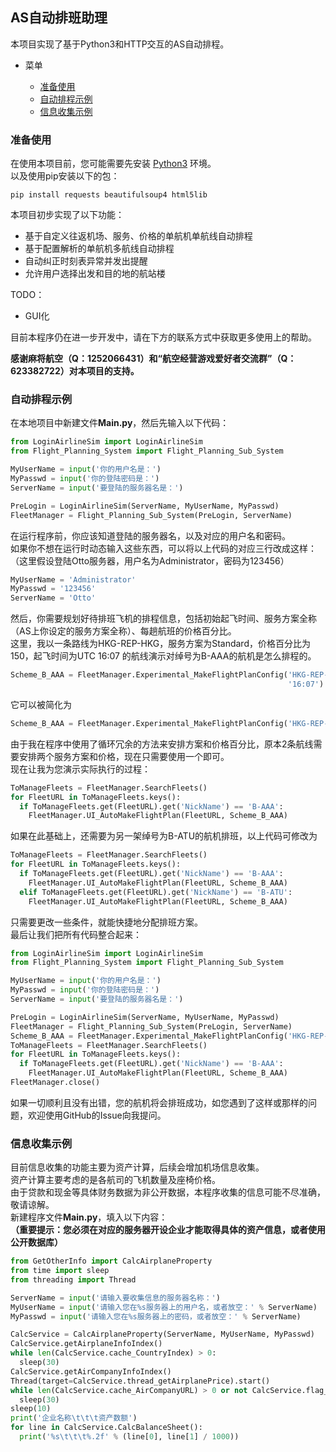 ## AS自动排班助理

本项目实现了基于Python3和HTTP交互的AS自动排程。

* 菜单

  - [准备使用](#prepare-use)
  - [自动排程示例](#example-auto-execute-flight-plan)
  - [信息收集示例](#example-getinfo)

<a id="prepare-use"></a>

### 准备使用

在使用本项目前，您可能需要先安装 [Python3](https://www.python.org/downloads/release/python-397/) 环境。  
以及使用pip安装以下的包：

```shell
pip install requests beautifulsoup4 html5lib
```

本项目初步实现了以下功能：

- 基于自定义往返机场、服务、价格的单航机单航线自动排程
- 基于配置解析的单航机多航线自动排程
- 自动纠正时刻表异常并发出提醒
- 允许用户选择出发和目的地的航站楼

TODO：

- GUI化

目前本程序仍在进一步开发中，请在下方的联系方式中获取更多使用上的帮助。

**感谢麻将航空（Q：1252066431）和“航空经营游戏爱好者交流群”（Q：623382722）对本项目的支持。**

<a id="example-auto-execute-flight-plan"></a>

### 自动排程示例

在本地项目中新建文件**Main.py**，然后先输入以下代码：

```python
from LoginAirlineSim import LoginAirlineSim
from Flight_Planning_System import Flight_Planning_Sub_System

MyUserName = input('你的用户名是：')
MyPasswd = input('你的登陆密码是：')
ServerName = input('要登陆的服务器名是：')

PreLogin = LoginAirlineSim(ServerName, MyUserName, MyPasswd)
FleetManager = Flight_Planning_Sub_System(PreLogin, ServerName)
```

在运行程序前，你应该知道登陆的服务器名，以及对应的用户名和密码。  
如果你不想在运行时动态输入这些东西，可以将以上代码的对应三行改成这样：  
（这里假设登陆Otto服务器，用户名为Administrator，密码为123456）

```python
MyUserName = 'Administrator'
MyPasswd = '123456'
ServerName = 'Otto'
```

然后，你需要规划好待排班飞机的排程信息，包括初始起飞时间、服务方案全称（AS上你设定的服务方案全称）、每趟航班的价格百分比。  
这里，我以一条路线为HKG-REP-HKG，服务方案为Standard，价格百分比为150，起飞时间为UTC 16:07 的航线演示对绰号为B-AAA的航机是怎么排程的。

```python
Scheme_B_AAA = FleetManager.Experimental_MakeFlightPlanConfig('HKG-REP-HKG', ['Standard', 'Standard'], [150, 150],
                                                              '16:07')
```

它可以被简化为

```python
Scheme_B_AAA = FleetManager.Experimental_MakeFlightPlanConfig('HKG-REP-HKG', ['Standard'], [150], '16:07')
```

由于我在程序中使用了循环冗余的方法来安排方案和价格百分比，原本2条航线需要安排两个服务方案和价格，现在只需要使用一个即可。  
现在让我为您演示实际执行的过程：

```python
ToManageFleets = FleetManager.SearchFleets()
for FleetURL in ToManageFleets.keys():
  if ToManageFleets.get(FleetURL).get('NickName') == 'B-AAA':
    FleetManager.UI_AutoMakeFlightPlan(FleetURL, Scheme_B_AAA)
```

如果在此基础上，还需要为另一架绰号为B-ATU的航机排班，以上代码可修改为

```python
ToManageFleets = FleetManager.SearchFleets()
for FleetURL in ToManageFleets.keys():
  if ToManageFleets.get(FleetURL).get('NickName') == 'B-AAA':
    FleetManager.UI_AutoMakeFlightPlan(FleetURL, Scheme_B_AAA)
  elif ToManageFleets.get(FleetURL).get('NickName') == 'B-ATU':
    FleetManager.UI_AutoMakeFlightPlan(FleetURL, Scheme_B_AAA)
```

只需要更改一些条件，就能快捷地分配排班方案。  
最后让我们把所有代码整合起来：

```python
from LoginAirlineSim import LoginAirlineSim
from Flight_Planning_System import Flight_Planning_Sub_System

MyUserName = input('你的用户名是：')
MyPasswd = input('你的登陆密码是：')
ServerName = input('要登陆的服务器名是：')

PreLogin = LoginAirlineSim(ServerName, MyUserName, MyPasswd)
FleetManager = Flight_Planning_Sub_System(PreLogin, ServerName)
Scheme_B_AAA = FleetManager.Experimental_MakeFlightPlanConfig('HKG-REP-HKG', ['Standard'], [150], '16:07')
ToManageFleets = FleetManager.SearchFleets()
for FleetURL in ToManageFleets.keys():
  if ToManageFleets.get(FleetURL).get('NickName') == 'B-AAA':
    FleetManager.UI_AutoMakeFlightPlan(FleetURL, Scheme_B_AAA)
FleetManager.close()
```

如果一切顺利且没有出错，您的航机将会排班成功，如您遇到了这样或那样的问题，欢迎使用GitHub的Issue向我提问。

<a id="example-getinfo"></a>

### 信息收集示例

目前信息收集的功能主要为资产计算，后续会增加机场信息收集。  
资产计算主要考虑的是各航司的飞机数量及座椅价格。  
由于贷款和现金等具体财务数据为非公开数据，本程序收集的信息可能不尽准确，敬请谅解。  
新建程序文件**Main.py**，填入以下内容：  
**（重要提示：您必须在对应的服务器开设企业才能取得具体的资产信息，或者使用公开数据库）**

```python
from GetOtherInfo import CalcAirplaneProperty
from time import sleep
from threading import Thread

ServerName = input('请输入要收集信息的服务器名称：')
MyUserName = input('请输入您在%s服务器上的用户名，或者放空：' % ServerName)
MyPasswd = input('请输入您在%s服务器上的密码，或者放空：' % ServerName)

CalcService = CalcAirplaneProperty(ServerName, MyUserName, MyPasswd)
CalcService.getAirplaneInfoIndex()
while len(CalcService.cache_CountryIndex) > 0:
  sleep(30)
CalcService.getAirCompanyInfoIndex()
Thread(target=CalcService.thread_getAirplanePrice).start()
while len(CalcService.cache_AirCompanyURL) > 0 or not CalcService.flag_price_ok:
  sleep(30)
sleep(10)
print('企业名称\t\t\t资产数额')
for line in CalcService.CalcBalanceSheet():
  print('%s\t\t\t%.2f' % (line[0], line[1] / 1000))
```
